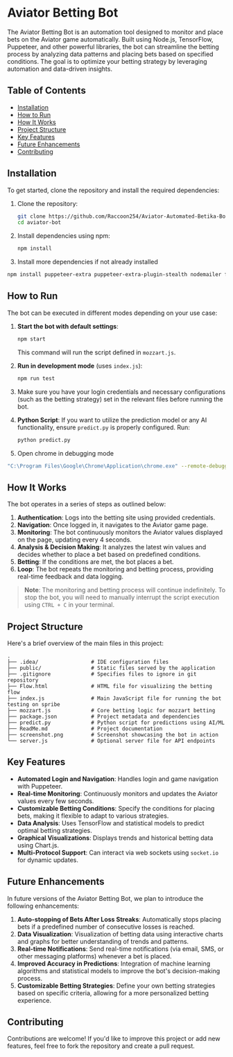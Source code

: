 # Aviator Betting Bot

The Aviator Betting Bot is an automation tool designed to monitor and place bets on the Aviator game automatically. Built using Node.js, TensorFlow, Puppeteer, and other powerful libraries, the bot can streamline the betting process by analyzing data patterns and placing bets based on specified conditions. The goal is to optimize your betting strategy by leveraging automation and data-driven insights.

## Table of Contents
- [Installation](#installation)
- [How to Run](#how-to-run)
- [How It Works](#how-it-works)
- [Project Structure](#project-structure)
- [Key Features](#key-features)
- [Future Enhancements](#future-enhancements)
- [Contributing](#contributing)

## Installation
To get started, clone the repository and install the required dependencies:

1. Clone the repository:
    ```bash
    git clone https://github.com/Raccoon254/Aviator-Automated-Betika-Bot.git aviator-bot
    cd aviator-bot
    ```

2. Install dependencies using npm:
    ```bash
    npm install
    ```
3. Install more dependencies if not already installed
```bash
npm install puppeteer-extra puppeteer-extra-plugin-stealth nodemailer fs path dotenv winston
```

## How to Run
The bot can be executed in different modes depending on your use case:

1. **Start the bot with default settings**:
    ```bash
    npm start
    ```
   This command will run the script defined in `mozzart.js`.

2. **Run in development mode** (uses `index.js`):
    ```bash
    npm run test
    ```

3. Make sure you have your login credentials and necessary configurations (such as the betting strategy) set in the relevant files before running the bot.

4. **Python Script**: If you want to utilize the prediction model or any AI functionality, ensure `predict.py` is properly configured. Run:
    ```bash
    python predict.py
    ```

5. Open chrome in debugging mode 
```bash
"C:\Program Files\Google\Chrome\Application\chrome.exe" --remote-debugging-port=9222
```

## How It Works
The bot operates in a series of steps as outlined below:

1. **Authentication**: Logs into the betting site using provided credentials.
2. **Navigation**: Once logged in, it navigates to the Aviator game page.
3. **Monitoring**: The bot continuously monitors the Aviator values displayed on the page, updating every 4 seconds.
4. **Analysis & Decision Making**: It analyzes the latest win values and decides whether to place a bet based on predefined conditions.
5. **Betting**: If the conditions are met, the bot places a bet.
6. **Loop**: The bot repeats the monitoring and betting process, providing real-time feedback and data logging.

> **Note**: The monitoring and betting process will continue indefinitely. To stop the bot, you will need to manually interrupt the script execution using `CTRL + C` in your terminal.

## Project Structure
Here's a brief overview of the main files in this project:

```plaintext
.
├── .idea/                 # IDE configuration files
├── public/                # Static files served by the application
├── .gitignore             # Specifies files to ignore in git repository
├── Flow.html              # HTML file for visualizing the betting flow
├── index.js               # Main JavaScript file for running the bot testing on spribe
├── mozzart.js             # Core betting logic for mozzart betting
├── package.json           # Project metadata and dependencies
├── predict.py             # Python script for predictions using AI/ML
├── ReadMe.md              # Project documentation
├── screenshot.png         # Screenshot showcasing the bot in action
└── server.js              # Optional server file for API endpoints
```

## Key Features
- **Automated Login and Navigation**: Handles login and game navigation with Puppeteer.
- **Real-time Monitoring**: Continuously monitors and updates the Aviator values every few seconds.
- **Customizable Betting Conditions**: Specify the conditions for placing bets, making it flexible to adapt to various strategies.
- **Data Analysis**: Uses TensorFlow and statistical models to predict optimal betting strategies.
- **Graphical Visualizations**: Displays trends and historical betting data using Chart.js.
- **Multi-Protocol Support**: Can interact via web sockets using `socket.io` for dynamic updates.

## Future Enhancements
In future versions of the Aviator Betting Bot, we plan to introduce the following enhancements:

1. **Auto-stopping of Bets After Loss Streaks**: Automatically stops placing bets if a predefined number of consecutive losses is reached.
2. **Data Visualization**: Visualization of betting data using interactive charts and graphs for better understanding of trends and patterns.
3. **Real-time Notifications**: Send real-time notifications (via email, SMS, or other messaging platforms) whenever a bet is placed.
4. **Improved Accuracy in Predictions**: Integration of machine learning algorithms and statistical models to improve the bot's decision-making process.
5. **Customizable Betting Strategies**: Define your own betting strategies based on specific criteria, allowing for a more personalized betting experience.

## Contributing
Contributions are welcome! If you'd like to improve this project or add new features, feel free to fork the repository and create a pull request.